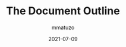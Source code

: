 ---
author: mmatuzo
date: 2021-07-09
publisher: htm_hell
tags:
  - html
  - accessibility
target_url: https://www.htmhell.dev/tips/the-document-outline/
title: The Document Outline
---